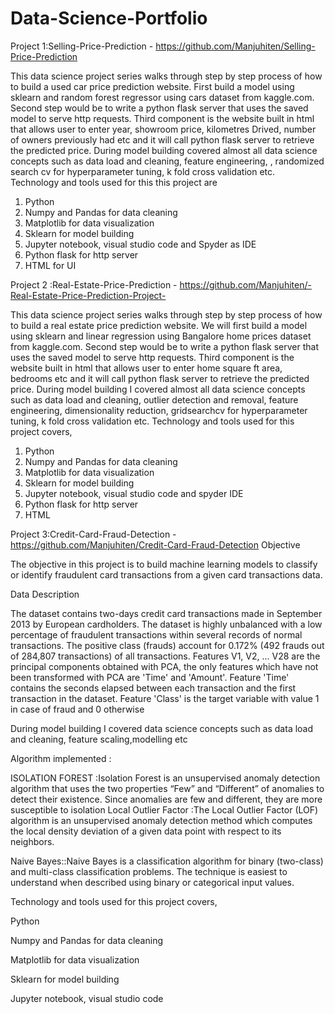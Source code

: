 # Data-Science-Portfolio

Project 1:Selling-Price-Prediction -  https://github.com/Manjuhiten/Selling-Price-Prediction
 
This data science project series walks through step by step process of how to build a used car price prediction website. First build a model using sklearn and random forest regressor using cars dataset from kaggle.com. Second step would be to write a python flask server that uses the saved model to serve http requests. Third component is the website built in html that allows user to enter year, showroom price, kilometres Drived, number of owners previously had etc and it will call python flask server to retrieve the predicted price. During model building covered almost all data science concepts such as data load and cleaning, feature engineering, , randomized search cv for hyperparameter tuning, k fold cross validation etc. Technology and tools used for this  this project are
1.	Python
2.	Numpy and Pandas for data cleaning
3.	Matplotlib for data visualization
4.	Sklearn for model building
5.	Jupyter notebook, visual studio code and Spyder as IDE
6.	Python flask for http server
7.	HTML for UI



Project 2 :Real-Estate-Price-Prediction - https://github.com/Manjuhiten/-Real-Estate-Price-Prediction-Project-

This data science project series walks through step by step process of how to build a real estate price prediction website. We will first build a model using sklearn and linear regression using Bangalore home prices dataset from kaggle.com. Second step would be to write a python flask server that uses the saved model to serve http requests. Third component is the website built in html  that allows user to enter home square ft area, bedrooms etc and it will call python flask server to retrieve the predicted price. During model building I covered almost all data science concepts such as data load and cleaning, outlier detection and removal, feature engineering, dimensionality reduction, gridsearchcv for hyperparameter tuning, k fold cross validation etc. Technology and tools used for this project covers,
1.	Python
2.	Numpy and Pandas for data cleaning
3.	Matplotlib for data visualization
4.	Sklearn for model building
5.	Jupyter notebook, visual studio code and spyder IDE
6.	Python flask for http server
7.	HTML


Project 3:Credit-Card-Fraud-Detection - https://github.com/Manjuhiten/Credit-Card-Fraud-Detection
Objective

The objective in this project is to build machine learning models to classify or identify fraudulent card transactions from a given card transactions data.

Data Description

The dataset contains two-days credit card transactions made in September 2013 by European cardholders. The dataset is highly unbalanced with a low percentage of fraudulent transactions within several records of normal transactions. The positive class (frauds) account for 0.172% (492 frauds out of 284,807 transactions) of all transactions. Features V1, V2, ... V28 are the principal components obtained with PCA, the only features which have not been transformed with PCA are 'Time' and 'Amount'. Feature 'Time' contains the seconds elapsed between each transaction and the first transaction in the dataset. Feature 'Class' is the target variable with value 1 in case of fraud and 0 otherwise

During model building I covered data science concepts such as data load and cleaning, feature scaling,modelling etc

Algorithm implemented :

ISOLATION FOREST :Isolation Forest is an unsupervised anomaly detection algorithm that uses the two properties “Few” and “Different” of anomalies to detect their existence. Since anomalies are few and different, they are more susceptible to isolation Local Outlier Factor :The Local Outlier Factor (LOF) algorithm is an unsupervised anomaly detection method which computes the local density deviation of a given data point with respect to its neighbors.

Naive Bayes::Naive Bayes is a classification algorithm for binary (two-class) and multi-class classification problems. The technique is easiest to understand when described using binary or categorical input values.

Technology and tools used for this project covers,

Python

Numpy and Pandas for data cleaning

Matplotlib for data visualization

Sklearn for model building

Jupyter notebook, visual studio code
